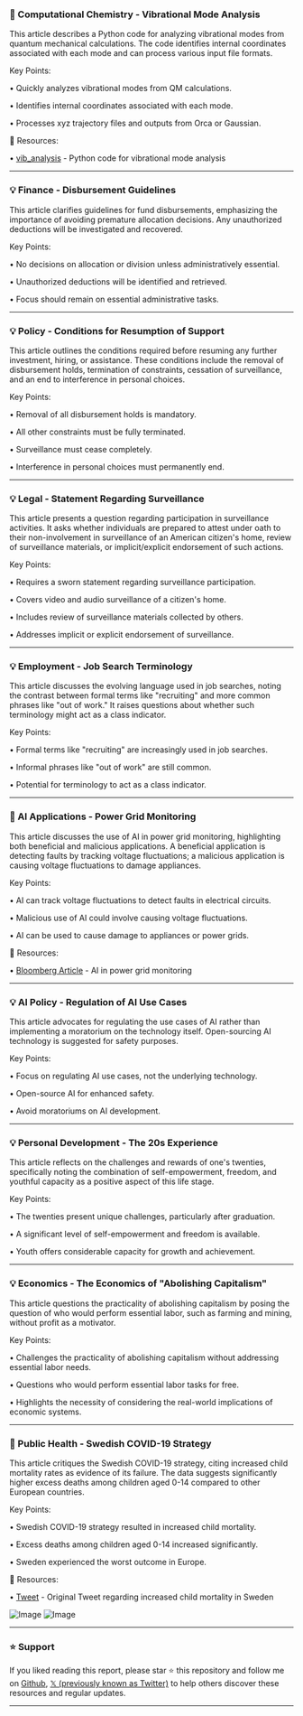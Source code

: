 ### 🤖 Computational Chemistry - Vibrational Mode Analysis

This article describes a Python code for analyzing vibrational modes from quantum mechanical calculations.  The code identifies internal coordinates associated with each mode and can process various input file formats.

Key Points:

• Quickly analyzes vibrational modes from QM calculations.

• Identifies internal coordinates associated with each mode.

• Processes xyz trajectory files and outputs from Orca or Gaussian.


🔗 Resources:

• [vib_analysis](https://github.com/aligfellow/vib_analysis) - Python code for vibrational mode analysis


---
### 💡 Finance - Disbursement Guidelines

This article clarifies guidelines for fund disbursements, emphasizing the importance of avoiding premature allocation decisions.  Any unauthorized deductions will be investigated and recovered.

Key Points:

• No decisions on allocation or division unless administratively essential.

• Unauthorized deductions will be identified and retrieved.

• Focus should remain on essential administrative tasks.



---
### 💡 Policy - Conditions for Resumption of Support

This article outlines the conditions required before resuming any further investment, hiring, or assistance.  These conditions include the removal of disbursement holds, termination of constraints, cessation of surveillance, and an end to interference in personal choices.

Key Points:

• Removal of all disbursement holds is mandatory.

• All other constraints must be fully terminated.

• Surveillance must cease completely.

• Interference in personal choices must permanently end.



---
### 💡 Legal -  Statement Regarding Surveillance

This article presents a question regarding participation in surveillance activities. It asks whether individuals are prepared to attest under oath to their non-involvement in surveillance of an American citizen's home, review of surveillance materials, or implicit/explicit endorsement of such actions.

Key Points:

•  Requires a sworn statement regarding surveillance participation.

•  Covers video and audio surveillance of a citizen's home.

•  Includes review of surveillance materials collected by others.

•  Addresses implicit or explicit endorsement of surveillance.



---
### 💡 Employment - Job Search Terminology

This article discusses the evolving language used in job searches, noting the contrast between formal terms like "recruiting" and more common phrases like "out of work."  It raises questions about whether such terminology might act as a class indicator.

Key Points:

•  Formal terms like "recruiting" are increasingly used in job searches.

•  Informal phrases like "out of work" are still common.

•  Potential for terminology to act as a class indicator.



---
### 🤖 AI Applications - Power Grid Monitoring

This article discusses the use of AI in power grid monitoring, highlighting both beneficial and malicious applications.  A beneficial application is detecting faults by tracking voltage fluctuations; a malicious application is causing voltage fluctuations to damage appliances.

Key Points:

• AI can track voltage fluctuations to detect faults in electrical circuits.

• Malicious use of AI could involve causing voltage fluctuations.

•  AI can be used to cause damage to appliances or power grids.


🔗 Resources:

• [Bloomberg Article](https://bloomberg.com/graphics/2025-power-grid-data-monitor/) - AI in power grid monitoring


---
### 💡 AI Policy - Regulation of AI Use Cases

This article advocates for regulating the use cases of AI rather than implementing a moratorium on the technology itself.  Open-sourcing AI technology is suggested for safety purposes.

Key Points:

•  Focus on regulating AI use cases, not the underlying technology.

•  Open-source AI for enhanced safety.

•  Avoid moratoriums on AI development.



---
### 💡 Personal Development -  The 20s Experience

This article reflects on the challenges and rewards of one's twenties, specifically noting the combination of self-empowerment, freedom, and youthful capacity as a positive aspect of this life stage.

Key Points:

•  The twenties present unique challenges, particularly after graduation.

•  A significant level of self-empowerment and freedom is available.

•  Youth offers considerable capacity for growth and achievement.



---
### 💡 Economics - The Economics of "Abolishing Capitalism"

This article questions the practicality of abolishing capitalism by posing the question of who would perform essential labor, such as farming and mining, without profit as a motivator.

Key Points:

•  Challenges the practicality of abolishing capitalism without addressing essential labor needs.

•  Questions who would perform essential labor tasks for free.

•  Highlights the necessity of considering the real-world implications of economic systems.



---
### 🤖 Public Health -  Swedish COVID-19 Strategy

This article critiques the Swedish COVID-19 strategy, citing increased child mortality rates as evidence of its failure.  The data suggests significantly higher excess deaths among children aged 0-14 compared to other European countries.

Key Points:

•  Swedish COVID-19 strategy resulted in increased child mortality.

•  Excess deaths among children aged 0-14 increased significantly.

•  Sweden experienced the worst outcome in Europe.


🔗 Resources:

• [Tweet](https://x.com/Mike_Honey_/status/1938518310804729902) -  Original Tweet regarding increased child mortality in Sweden

![Image](https://pbs.twimg.com/media/Guo6hmAXIAAtH_9?format=jpg&name=small)
![Image](https://pbs.twimg.com/media/EyN3YcxXAAIJ3sD?format=png&name=240x240)


---

### ⭐️ Support

If you liked reading this report, please star ⭐️ this repository and follow me on [Github](https://github.com/Drix10), [𝕏 (previously known as Twitter)](https://x.com/DRIX_10_) to help others discover these resources and regular updates.

---